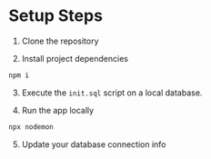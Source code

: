 # Setup Steps

1. Clone the repository

2. Install project dependencies
```bash
npm i
```

3. Execute the `init.sql` script on a local database.

4. Run the app locally
```bash
npx nodemon
```

5. Update your database connection info
